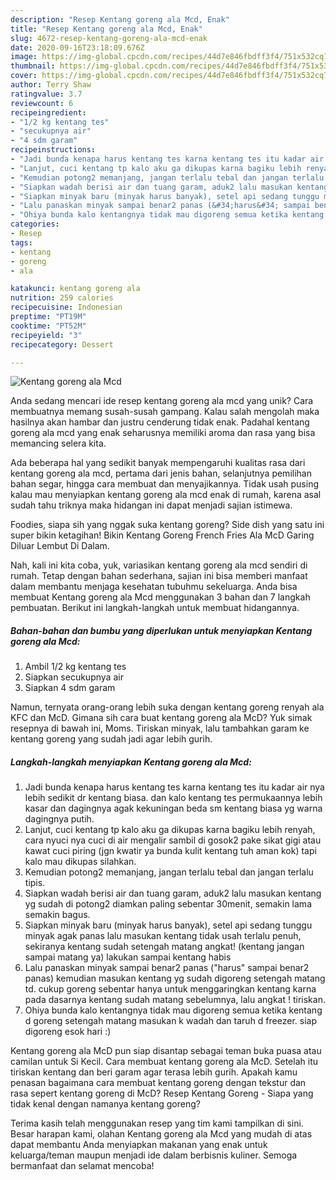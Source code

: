 ```yaml
---
description: "Resep Kentang goreng ala Mcd, Enak"
title: "Resep Kentang goreng ala Mcd, Enak"
slug: 4672-resep-kentang-goreng-ala-mcd-enak
date: 2020-09-16T23:18:09.676Z
image: https://img-global.cpcdn.com/recipes/44d7e846fbdff3f4/751x532cq70/kentang-goreng-ala-mcd-foto-resep-utama.jpg
thumbnail: https://img-global.cpcdn.com/recipes/44d7e846fbdff3f4/751x532cq70/kentang-goreng-ala-mcd-foto-resep-utama.jpg
cover: https://img-global.cpcdn.com/recipes/44d7e846fbdff3f4/751x532cq70/kentang-goreng-ala-mcd-foto-resep-utama.jpg
author: Terry Shaw
ratingvalue: 3.7
reviewcount: 6
recipeingredient:
- "1/2 kg kentang tes"
- "secukupnya air"
- "4 sdm garam"
recipeinstructions:
- "Jadi bunda kenapa harus kentang tes karna kentang tes itu kadar air nya lebih sedikit dr kentang biasa. dan kalo kentang tes permukaannya lebih kasar dan dagingnya agak kekuningan beda sm kentang biasa yg warna dagingnya putih."
- "Lanjut, cuci kentang tp kalo aku ga dikupas karna bagiku lebih renyah, cara nyuci nya cuci di air mengalir sambil di gosok2 pake sikat gigi atau kawat cuci piring (jgn kwatir ya bunda kulit kentang tuh aman kok) tapi kalo mau dikupas silahkan."
- "Kemudian potong2 memanjang, jangan terlalu tebal dan jangan terlalu tipis."
- "Siapkan wadah berisi air dan tuang garam, aduk2 lalu masukan kentang yg sudah di potong2 diamkan paling sebentar 30menit, semakin lama semakin bagus."
- "Siapkan minyak baru (minyak harus banyak), setel api sedang tunggu minyak agak panas lalu masukan kentang tidak usah terlalu penuh, sekiranya kentang sudah setengah matang angkat! (kentang jangan sampai matang ya) lakukan sampai kentang habis"
- "Lalu panaskan minyak sampai benar2 panas (&#34;harus&#34; sampai benar2 panas) kemudian masukan kentang yg sudah digoreng setengah matang td. cukup goreng sebentar hanya untuk menggaringkan kentang karna pada dasarnya kentang sudah matang sebelumnya, lalu angkat ! tiriskan."
- "Ohiya bunda kalo kentangnya tidak mau digoreng semua ketika kentang d goreng setengah matang masukan k wadah dan taruh d freezer. siap digoreng esok hari :)"
categories:
- Resep
tags:
- kentang
- goreng
- ala

katakunci: kentang goreng ala 
nutrition: 259 calories
recipecuisine: Indonesian
preptime: "PT19M"
cooktime: "PT52M"
recipeyield: "3"
recipecategory: Dessert

---
```



![Kentang goreng ala Mcd](https://img-global.cpcdn.com/recipes/44d7e846fbdff3f4/751x532cq70/kentang-goreng-ala-mcd-foto-resep-utama.jpg)

Anda sedang mencari ide resep kentang goreng ala mcd yang unik? Cara membuatnya memang susah-susah gampang. Kalau salah mengolah maka hasilnya akan hambar dan justru cenderung tidak enak. Padahal kentang goreng ala mcd yang enak seharusnya memiliki aroma dan rasa yang bisa memancing selera kita.

Ada beberapa hal yang sedikit banyak mempengaruhi kualitas rasa dari kentang goreng ala mcd, pertama dari jenis bahan, selanjutnya pemilihan bahan segar, hingga cara membuat dan menyajikannya. Tidak usah pusing kalau mau menyiapkan kentang goreng ala mcd enak di rumah, karena asal sudah tahu triknya maka hidangan ini dapat menjadi sajian istimewa.

Foodies, siapa sih yang nggak suka kentang goreng? Side dish yang satu ini super bikin ketagihan! Bikin Kentang Goreng French Fries Ala McD Garing Diluar Lembut Di Dalam.


Nah, kali ini kita coba, yuk, variasikan kentang goreng ala mcd sendiri di rumah. Tetap dengan bahan sederhana, sajian ini bisa memberi manfaat dalam membantu menjaga kesehatan tubuhmu sekeluarga. Anda bisa membuat Kentang goreng ala Mcd menggunakan 3 bahan dan 7 langkah pembuatan. Berikut ini langkah-langkah untuk membuat hidangannya.

<!--inarticleads1-->

##### Bahan-bahan dan bumbu yang diperlukan untuk menyiapkan Kentang goreng ala Mcd:

1. Ambil 1/2 kg kentang tes
1. Siapkan secukupnya air
1. Siapkan 4 sdm garam


Namun, ternyata orang-orang lebih suka dengan kentang goreng renyah ala KFC dan McD. Gimana sih cara buat kentang goreng ala McD? Yuk simak resepnya di bawah ini, Moms. Tiriskan minyak, lalu tambahkan garam ke kentang goreng yang sudah jadi agar lebih gurih. 

<!--inarticleads2-->

##### Langkah-langkah menyiapkan Kentang goreng ala Mcd:

1. Jadi bunda kenapa harus kentang tes karna kentang tes itu kadar air nya lebih sedikit dr kentang biasa. dan kalo kentang tes permukaannya lebih kasar dan dagingnya agak kekuningan beda sm kentang biasa yg warna dagingnya putih.
1. Lanjut, cuci kentang tp kalo aku ga dikupas karna bagiku lebih renyah, cara nyuci nya cuci di air mengalir sambil di gosok2 pake sikat gigi atau kawat cuci piring (jgn kwatir ya bunda kulit kentang tuh aman kok) tapi kalo mau dikupas silahkan.
1. Kemudian potong2 memanjang, jangan terlalu tebal dan jangan terlalu tipis.
1. Siapkan wadah berisi air dan tuang garam, aduk2 lalu masukan kentang yg sudah di potong2 diamkan paling sebentar 30menit, semakin lama semakin bagus.
1. Siapkan minyak baru (minyak harus banyak), setel api sedang tunggu minyak agak panas lalu masukan kentang tidak usah terlalu penuh, sekiranya kentang sudah setengah matang angkat! (kentang jangan sampai matang ya) lakukan sampai kentang habis
1. Lalu panaskan minyak sampai benar2 panas (&#34;harus&#34; sampai benar2 panas) kemudian masukan kentang yg sudah digoreng setengah matang td. cukup goreng sebentar hanya untuk menggaringkan kentang karna pada dasarnya kentang sudah matang sebelumnya, lalu angkat ! tiriskan.
1. Ohiya bunda kalo kentangnya tidak mau digoreng semua ketika kentang d goreng setengah matang masukan k wadah dan taruh d freezer. siap digoreng esok hari :)


Kentang goreng ala McD pun siap disantap sebagai teman buka puasa atau camilan untuk Si Kecil. Cara membuat kentang goreng ala McD. Setelah itu tiriskan kentang dan beri garam agar terasa lebih gurih. Apakah kamu penasan bagaimana cara membuat kentang goreng dengan tekstur dan rasa sepert kentang goreng di McD? Resep Kentang Goreng - Siapa yang tidak kenal dengan namanya kentang goreng? 

Terima kasih telah menggunakan resep yang tim kami tampilkan di sini. Besar harapan kami, olahan Kentang goreng ala Mcd yang mudah di atas dapat membantu Anda menyiapkan makanan yang enak untuk keluarga/teman maupun menjadi ide dalam berbisnis kuliner. Semoga bermanfaat dan selamat mencoba!
